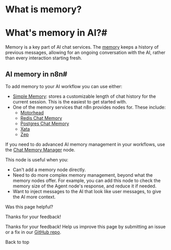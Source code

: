 # What is memory?

[ ](https://github.com/n8n-io/n8n-docs/edit/main/docs/advanced-ai/examples/understand-memory.md "Edit this page")

# What's memory in AI?#

Memory is a key part of AI chat services. The [memory](../../../glossary/#ai-memory) keeps a history of previous messages, allowing for an ongoing conversation with the AI, rather than every interaction starting fresh.

## AI memory in n8n#

To add memory to your AI workflow you can use either:

  * [Simple Memory](../../../integrations/builtin/cluster-nodes/sub-nodes/n8n-nodes-langchain.memorybufferwindow/): stores a customizable length of chat history for the current session. This is the easiest to get started with.
  * One of the memory services that n8n provides nodes for. These include:
    * [Motorhead](../../../integrations/builtin/cluster-nodes/sub-nodes/n8n-nodes-langchain.memorymotorhead/)
    * [Redis Chat Memory](../../../integrations/builtin/cluster-nodes/sub-nodes/n8n-nodes-langchain.memoryredischat/)
    * [Postgres Chat Memory](../../../integrations/builtin/cluster-nodes/sub-nodes/n8n-nodes-langchain.memorypostgreschat/)
    * [Xata](../../../integrations/builtin/cluster-nodes/sub-nodes/n8n-nodes-langchain.memoryxata/)
    * [Zep](../../../integrations/builtin/cluster-nodes/sub-nodes/n8n-nodes-langchain.memoryzep/)



If you need to do advanced AI memory management in your workflows, use the [Chat Memory Manager](../../../integrations/builtin/cluster-nodes/sub-nodes/n8n-nodes-langchain.memorymanager/) node. 

This node is useful when you:

  * Can't add a memory node directly.
  * Need to do more complex memory management, beyond what the memory nodes offer. For example, you can add this node to check the memory size of the Agent node's response, and reduce it if needed.
  * Want to inject messages to the AI that look like user messages, to give the AI more context.

Was this page helpful? 

Thanks for your feedback! 

Thanks for your feedback! Help us improve this page by submitting an issue or a fix in our [GitHub repo](https://github.com/n8n-io/n8n-docs). 

Back to top 
